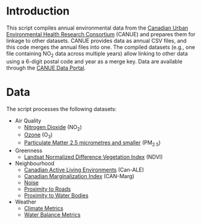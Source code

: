 # Introduction
This script compiles annual environmental data from the [Canadian Urban Environmental Health Research Consortium](https://canue.ca) (CANUE) and prepares them for linkage to other datasets. CANUE provides data as annual CSV files, and this code merges the annual files into one. The compiled datasets (e.g., one file containing NO<sub>2</sub> data across multiple years) allow linking to other data using a 6-digit postal code and year as a merge key. Data are available through the [CANUE Data Portal](https://www.canuedata.ca).

# Data
The script processes the following datasets:

- Air Quality
  - [Nitrogen Dioxide](Data/Air%20Quality/NO2/CANUE_METADATA_NO2LUR_A_YY.pdf) (NO<sub>2</sub>)
  - [Ozone](Data/Air%20Quality/O3/CANUE_METADATA_O3CHG_A_YY.pdf) (O<sub>3</sub>)
  - [Particulate Matter 2.5 micrometres and smaller](Data/Air%20Quality/PM2.5/CANUE_METADATA_PM25DALC_A_YY.pdf) (PM<sub>2.5</sub>)
- Greenness
  - [Landsat Normalized Difference Vegetation Index](Data/Greenness/NDVI/CANUE_METADATA_GRLAN_AMN_YY.pdf) (NDVI)
- Neighbourhood
  - [Canadian Active Living Environments](Data/Neighbourhood/Can-ALE/CANUE_METADATA_ALE_A_YY.pdf) (Can-ALE)
  - [Canadian Marginalization Index](Data/Neighbourhood/CAN-Marg/CANUE_METADATA_CMG_A_YY.pdf) (CAN-Marg)
  - [Noise](Data/Neighbourhood/Noise/CANUE_METADATA_NHNSE_AVA_YY.pdf)
  - [Proximity to Roads](Data/Neighbourhood/Roads/CANUE_METADATA_DTR_A_YY.pdf)
  - [Proximity to Water Bodies](Data/Neighbourhood/Water%20Bodies/CANUE_METADATA_DTW_A_YY.pdf)
- Weather
  - [Climate Metrics](Data/Weather/Climate/CANUE_METADATA_WTHNRC_A_YY%20-%2002.pdf)
  - [Water Balance Metrics](Data/Weather/Water%20Balance/CANUE_METADATA_WBNRC_A_YY.pdf)
